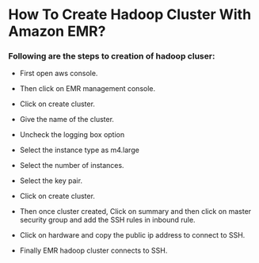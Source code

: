 # How To Create Hadoop Cluster With Amazon EMR?

### Following are the steps to creation of hadoop cluser:

- First open aws console.

- Then click on EMR management console.

- Click on create cluster.

- Give the name of the cluster.

- Uncheck the logging box option

- Select the instance type as m4.large

- Select the number of instances.

- Select the key pair.
- Click on create cluster.

- Then once cluster created,
Click on summary and then click on master security group and add the SSH rules in inbound rule.

- Click on hardware and copy the public ip address to connect to SSH.

- Finally EMR hadoop cluster connects to SSH.
